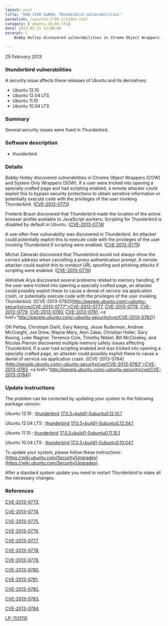 ```yaml
---
layout: post
title: "USN-1748-1&#58; Thunderbird vulnerabilities"
permalink: /usn/usn-1748-1/index.html
category: [ ubuntu-10.04-lts]
date: 2013-02-25 12:00:00
excerpt: |
    Bobby Holley discovered vulnerabilities in Chrome Object Wrappers (COW) and System Only Wrappers (SOW). If a user were tricked into opening a specially crafted page and had scripting enabled, a remote attacker could exploit this to bypass security protections to obtain sensitive information or potentially execute code with the privileges of the user invoking Thunderbird. ([CVE-2013-0773](http://people.ubuntu.com/~ubuntu-security/cve/CVE-2013-0773))
    
--- 
```

 
 

*25 February 2013*

### thunderbird vulnerabilities

A security issue affects these releases of Ubuntu and its derivatives:

* Ubuntu 12.10
* Ubuntu 12.04 LTS
* Ubuntu 11.10
* Ubuntu 10.04 LTS

### Summary

Several security issues were fixed in Thunderbird. 

### Software description

* thunderbird 

### Details

Bobby Holley discovered vulnerabilities in Chrome Object Wrappers (COW) and System Only Wrappers (SOW). If a user were tricked into opening a specially crafted page and had scripting enabled, a remote attacker could exploit this to bypass security protections to obtain sensitive information or potentially execute code with the privileges of the user invoking Thunderbird. ([CVE-2013-0773](http://people.ubuntu.com/~ubuntu-security/cve/CVE-2013-0773))

Frederik Braun discovered that Thunderbird made the location of the active browser profile available to JavaScript workers. Scripting for Thunderbird is disabled by default in Ubuntu. ([CVE-2013-0774](http://people.ubuntu.com/~ubuntu-security/cve/CVE-2013-0774))

A use-after-free vulnerability was discovered in Thunderbird. An attacker could potentially exploit this to execute code with the privileges of the user invoking Thunderbird if scripting were enabled. ([CVE-2013-0775](http://people.ubuntu.com/~ubuntu-security/cve/CVE-2013-0775))

Michal Zalewski discovered that Thunderbird would not always show the correct address when cancelling a proxy authentication prompt. A remote attacker could exploit this to conduct URL spoofing and phishing attacks if scripting were enabled. ([CVE-2013-0776](http://people.ubuntu.com/~ubuntu-security/cve/CVE-2013-0776))

Abhishek Arya discovered several problems related to memory handling. If the user were tricked into opening a specially crafted page, an attacker could possibly exploit these to cause a denial of service via application crash, or potentially execute code with the privileges of the user invoking Thunderbird. ([CVE-2013-0782](http://people.ubuntu.com/~ubuntu-security/cve/CVE-2013-0777">CVE-2013-0777</a>, <a href="http://people.ubuntu.com/~ubuntu-security/cve/CVE-2013-0778">CVE-2013-0778</a>, <a href="http://people.ubuntu.com/~ubuntu-security/cve/CVE-2013-0779">CVE-2013-0779</a>, <a href="http://people.ubuntu.com/~ubuntu-security/cve/CVE-2013-0780">CVE-2013-0780</a>, <a href="http://people.ubuntu.com/~ubuntu-security/cve/CVE-2013-0781">CVE-2013-0781</a>, <a href="http://people.ubuntu.com/~ubuntu-security/cve/CVE-2013-0782))

Olli Pettay, Christoph Diehl, Gary Kwong, Jesse Ruderman, Andrew McCreight, Joe Drew, Wayne Mery, Alon Zakai, Christian Holler, Gary Kwong, Luke Wagner, Terrence Cole, Timothy Nikkel, Bill McCloskey, and Nicolas Pierron discovered multiple memory safety issues affecting Thunderbird. If a user had scripting enabled and was tricked into opening a specially crafted page, an attacker could possibly exploit these to cause a denial of service via application crash. ([CVE-2013-0784](http://people.ubuntu.com/~ubuntu-security/cve/CVE-2013-0783">CVE-2013-0783</a>, <a href="http://people.ubuntu.com/~ubuntu-security/cve/CVE-2013-0784)) 

### Update instructions

The problem can be corrected by updating your system to the following package version:

Ubuntu 12.10
 : [thunderbird](https://launchpad.net/ubuntu/+source/thunderbird) <span> [17.0.3+build1-0ubuntu0.12.10.1](https://launchpad.net/ubuntu/+source/thunderbird/17.0.3+build1-0ubuntu0.12.10.1) </span> 

Ubuntu 12.04 LTS
 : [thunderbird](https://launchpad.net/ubuntu/+source/thunderbird) <span> [17.0.3+build1-0ubuntu0.12.04.1](https://launchpad.net/ubuntu/+source/thunderbird/17.0.3+build1-0ubuntu0.12.04.1) </span> 

Ubuntu 11.10
 : [thunderbird](https://launchpad.net/ubuntu/+source/thunderbird) <span> [17.0.3+build1-0ubuntu0.11.10.1](https://launchpad.net/ubuntu/+source/thunderbird/17.0.3+build1-0ubuntu0.11.10.1) </span> 

Ubuntu 10.04 LTS
 : [thunderbird](https://launchpad.net/ubuntu/+source/thunderbird) <span> [17.0.3+build1-0ubuntu0.10.04.1](https://launchpad.net/ubuntu/+source/thunderbird/17.0.3+build1-0ubuntu0.10.04.1) </span> 

To update your system, please follow these instructions: [https://wiki.ubuntu.com/Security/Upgrades](https://wiki.ubuntu.com/Security/Upgrades).

After a standard system update you need to restart Thunderbird to make all the necessary changes. 

### References

 
 [CVE-2013-0773](http://people.ubuntu.com/~ubuntu-security/cve/CVE-2013-0773), 

 [CVE-2013-0774](http://people.ubuntu.com/~ubuntu-security/cve/CVE-2013-0774), 

 [CVE-2013-0775](http://people.ubuntu.com/~ubuntu-security/cve/CVE-2013-0775), 

 [CVE-2013-0776](http://people.ubuntu.com/~ubuntu-security/cve/CVE-2013-0776), 

 [CVE-2013-0777](http://people.ubuntu.com/~ubuntu-security/cve/CVE-2013-0777), 

 [CVE-2013-0778](http://people.ubuntu.com/~ubuntu-security/cve/CVE-2013-0778), 

 [CVE-2013-0779](http://people.ubuntu.com/~ubuntu-security/cve/CVE-2013-0779), 

 [CVE-2013-0780](http://people.ubuntu.com/~ubuntu-security/cve/CVE-2013-0780), 

 [CVE-2013-0781](http://people.ubuntu.com/~ubuntu-security/cve/CVE-2013-0781), 

 [CVE-2013-0782](http://people.ubuntu.com/~ubuntu-security/cve/CVE-2013-0782), 

 [CVE-2013-0783](http://people.ubuntu.com/~ubuntu-security/cve/CVE-2013-0783), 

 [CVE-2013-0784](http://people.ubuntu.com/~ubuntu-security/cve/CVE-2013-0784), 

 [LP: 1131110](https://launchpad.net/bugs/1131110)
 

